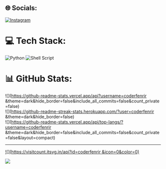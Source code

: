
## 🌐 Socials:
[![Instagram](https://img.shields.io/badge/Instagram-%23E4405F.svg?logo=Instagram&logoColor=white)](https://instagram.com/coderfenrir ) 

# 💻 Tech Stack:
![Python](https://img.shields.io/badge/python-3670A0?style=for-the-badge&logo=python&logoColor=ffdd54) ![Shell Script](https://img.shields.io/badge/shell_script-%23121011.svg?style=for-the-badge&logo=gnu-bash&logoColor=white)
# 📊 GitHub Stats:
![](https://github-readme-stats.vercel.app/api?username=coderfenrir &theme=dark&hide_border=false&include_all_commits=false&count_private=false)<br/>
![](https://github-readme-streak-stats.herokuapp.com/?user=coderfenrir &theme=dark&hide_border=false)<br/>
![](https://github-readme-stats.vercel.app/api/top-langs/?username=coderfenrir &theme=dark&hide_border=false&include_all_commits=false&count_private=false&layout=compact)

---
[![](https://visitcount.itsvg.in/api?id=coderfenrir &icon=0&color=0)](https://visitcount.itsvg.in)

[![](https://visitcount.itsvg.in/api?id=coderfenrir&label=Profile%20Views&color=12&icon=2&pretty=true)](https://visitcount.itsvg.in)

<!-- Proudly created with GPRM ( https://gprm.itsvg.in ) -->
